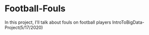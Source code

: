 # Football-Fouls
In this project, I'll talk about fouls on football players IntroToBigData-Project(5/17/2020)
